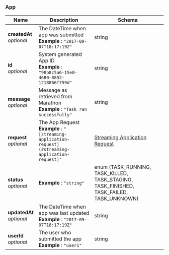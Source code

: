 
<a name="app"></a>
### App

|Name|Description|Schema|
|---|---|---|
|**createdAt**  <br>*optional*|The DateTime when app was submitted  <br>**Example** : `"2017-09-07T18:17:19Z"`|string|
|**id**  <br>*optional*|System generated App ID  <br>**Example** : `"98b8c5a6-15e0-4680-8852-1218866f759d"`|string|
|**message**  <br>*optional*|Message as retrieved from Marathon  <br>**Example** : `"Task ran successfully"`|string|
|**request**  <br>*optional*|The App Request  <br>**Example** : `"[streaming-application-request](#streaming-application-request)"`|[Streaming Application Request](Streaming_Application_Request.md#streaming-application-request)|
|**status**  <br>*optional*|**Example** : `"string"`|enum (TASK_RUNNING, TASK_KILLED, TASK_STAGING, TASK_FINISHED, TASK_FAILED, TASK_UNKNOWN)|
|**updatedAt**  <br>*optional*|The DateTime when app was last updated  <br>**Example** : `"2017-09-07T18:17:19Z"`|string|
|**userId**  <br>*optional*|The user who submitted the app  <br>**Example** : `"user1"`|string|



